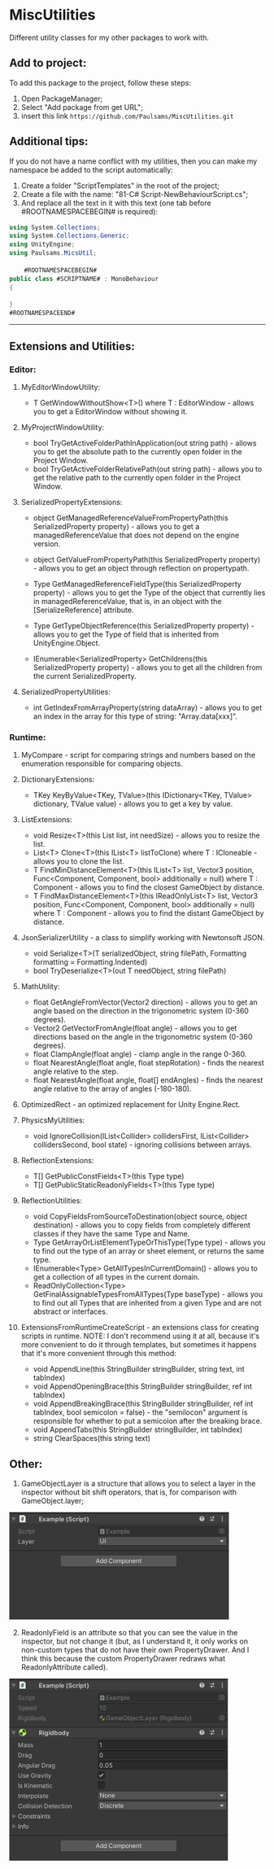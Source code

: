 # MiscUtilities
Different utility classes for my other packages to work with.

## Add to project:

To add this package to the project, follow these steps:
1) Open PackageManager;
2) Select "Add package from get URL";
3) insert this link `https://github.com/Paulsams/MiscUtilities.git`

## Additional tips:
If you do not have a name conflict with my utilities, then you can make my namespace be added to the script automatically:
1) Create a folder "ScriptTemplates" in the root of the project;
2) Create a file with the name: "81-C# Script-NewBehaviourScript.cs";
3) And replace all the text in it with this text (one tab before #ROOTNAMESPACEBEGIN# is required):
```cs
using System.Collections;
using System.Collections.Generic;
using UnityEngine;
using Paulsams.MicsUtil;

    #ROOTNAMESPACEBEGIN#
public class #SCRIPTNAME# : MonoBehaviour
{
    
}
#ROOTNAMESPACEEND#
```

____

## Extensions and Utilities:

### Editor:
1. MyEditorWindowUtility:
    + T GetWindowWithoutShow\<T>() where T : EditorWindow - allows you to get a EditorWindow without showing it.	
  
2. MyProjectWindowUtility:
    + bool TryGetActiveFolderPathInApplication(out string path) - allows you to get the absolute path to the currently open folder in the Project Window.
    + bool TryGetActiveFolderRelativePath(out string path) - allows you to get the relative path to the currently open folder in the Project Window.
  
3. SerializedPropertyExtensions:
    + object GetManagedReferenceValueFromPropertyPath(this SerializedProperty property) - allows you to get a managedReferenceValue that does not depend on the engine version.
  
    + object GetValueFromPropertyPath(this SerializedProperty property) - allows you to get an object through reflection on propertypath.
    + Type GetManagedReferenceFieldType(this SerializedProperty property) - allows you to get the Type of the object that currently lies in managedReferenceValue, that is, in an object with the [SerializeReference] attribute.
    + Type GetTypeObjectReference(this SerializedProperty property) - allows you to get the Type of field that is inherited from UnityEngine.Object.
    + IEnumerable\<SerializedProperty> GetChildrens(this SerializedProperty property) - allows you to get all the children from the current SerializedProperty.

4. SerializedPropertyUtilities:
    + int GetIndexFromArrayProperty(string dataArray) - allows you to get an index in the array for this type of string: "Array.data[xxx]".

### Runtime:
1. MyCompare - script for comparing strings and numbers based on the enumeration responsible for comparing objects.
  
2. DictionaryExtensions:
    + TKey KeyByValue\<TKey, TValue>(this IDictionary\<TKey, TValue> dictionary, TValue value) - allows you to get a key by value.
  
3. ListExtensions:
    + void Resize\<T>(this List<T> list, int needSize) - allows you to resize the list.
    + List\<T> Clone\<T>(this IList\<T> listToClone) where T : ICloneable - allows you to clone the list.
    + T FindMinDistanceElement\<T>(this IList\<T> list, Vector3 position, Func\<Component, Component, bool> additionally = null) where T : Component - allows you to find the closest GameObject by distance.
    + T FindMaxDistanceElement\<T>(this IReadOnlyList\<T> list, Vector3 position, Func\<Component, Component, bool> additionally = null) where T : Component - allows you to find the distant GameObject by distance.
  
4. JsonSerializerUtility - a class to simplify working with Newtonsoft JSON.
    + void Serialize\<T>(T serializedObject, string filePath, Formatting formatting = Formatting.Indented)
    + bool TryDeserialize\<T>(out T needObject, string filePath)
  
5. MathUtility:
    + float GetAngleFromVector(Vector2 direction) - allows you to get an angle based on the direction in the trigonometric system (0-360 degrees).
    + Vector2 GetVectorFromAngle(float angle) - allows you to get directions based on the angle in the trigonometric system (0-360 degrees).
    + float ClampAngle(float angle) - clamp angle in the range 0-360.
    + float NearestAngle(float angle, float stepRotation) - finds the nearest angle relative to the step.
    + float NearestAngle(float angle, float[] endAngles) - finds the nearest angle relative to the array of angles (-180-180).
  
6. OptimizedRect - an optimized replacement for Unity Engine.Rect.
  
7. PhysicsMyUtilities:
    + void IgnoreCollision(IList\<Collider> collidersFirst, IList\<Collider> collidersSecond, bool state) - ignoring collisions between arrays.
  
8. ReflectionExtensions:
    + T[] GetPublicConstFields\<T>(this Type type)
    + T[] GetPublicStaticReadonlyFields\<T>(this Type type)
  
9. ReflectionUtilities:
    + void CopyFieldsFromSourceToDestination(object source, object destination) - allows you to copy fields from completely different classes if they have the same Type and Name.
	+ Type GetArrayOrListElementTypeOrThisType(Type type) - allows you to find out the type of an array or sheet element, or returns the same type.
    + IEnumerable\<Type> GetAllTypesInCurrentDomain() - allows you to get a collection of all types in the current domain.
    + ReadOnlyCollection\<Type> GetFinalAssignableTypesFromAllTypes(Type baseType) - allows you to find out all Types that are inherited from a given Type and are not abstract or interfaces.
  
10. ExtensionsFromRuntimeCreateScript - an extensions class for creating scripts in runtime. NOTE: I don't recommend using it at all, because it's more convenient to do it through templates, but sometimes it happens that it's more convenient through this method:
    + void AppendLine(this StringBuilder stringBuilder, string text, int tabIndex)
    + void AppendOpeningBrace(this StringBuilder stringBuilder, ref int tabIndex)
    + void AppendBreakingBrace(this StringBuilder stringBuilder, ref int tabIndex, bool semicolon = false) - the "semilocon" argument is responsible for whether to put a semicolon after the breaking brace.
    + void AppendTabs(this StringBuilder stringBuilder, int tabIndex)
    + string ClearSpaces(this string text) 

## Other:
  
1) GameObjectLayer is a structure that allows you to select a layer in the inspector without bit shift operators, that is, for comparison with GameObject.layer;
  
![image](https://github.com/Paulsams/MiscUtilities/blob/master/Documentation~/GameObjectLayer.gif)

2) ReadonlyField is an attribute so that you can see the value in the inspector, but not change it (but, as I understand it, it only works on non-custom types that do not have their own PropertyDrawer. And I think this because the custom PropertyDrawer redraws what ReadonlyAttribute called).
  
![image](https://github.com/Paulsams/MiscUtilities/blob/master/Documentation~/ReadonlyAttribute.gif)
